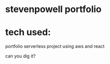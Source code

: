 # stevenpowell portfolio

# tech used:
portfolio serverless project
using aws and react

can you dig it?

